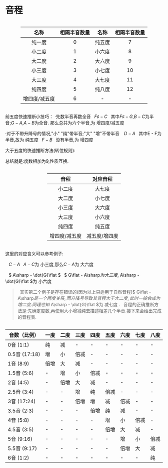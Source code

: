 # 音程

<style>
.center 
{
  width: auto;
  display: table;
  margin-left: auto;
  margin-right: auto;
}
</style>

<div class ="center">

| 名称   |相隔半音数量 | 名称   |相隔半音数量 |
|:----------:|:-------------:|:----------:|:-------------:|
| 纯一度 |  0 |纯五度 | 7 |
| 小二度 |    1   |小六度 | 8 |
| 大二度 | 2 |大六度 | 9 |
| 小三度 | 3 |小七度 | 10 |
| 大三度 | 4 |大七度 | 11 |
| 纯四度 | 5 |纯八度 | 12 |
| 增四度/减五度 | 6 |- | -|


</div>

前五度快速推断小技巧：
·先数半音再数全音
&ensp;$F\sharp - C$
&ensp;其中$F\sharp - G$,$B - C$为半音;$G - A$,$A - B$为全音.
那么总共为六个半音,为 增四度/减五度

·对于不带升降号的情况,"小" "纯"带半音;"大" "增"不带半音
&ensp; $D - A$
&ensp;其中E - F为半音,故为 纯五度
&ensp;$F - B$
&ensp;没有半音,为 增四度

大于五度的快速推断方法(转位规则):

总结就是:度数相加为9,性质互换.

<div class ="center">

| 音程   |对应音程 |
|:----------:|:-------------:|
| 小二度 |    大七度   |
| 大二度 | 小七度 |
| 小三度 | 大六度 |
| 大三度 | 小六度 |
| 纯四度 | 纯五度 |
| 增四度/减五度 | 减五度/增四度 |

</div>


这里的对应含义可以参考例子:

&ensp; $C - A$
&ensp;$A - C$为 小三度,那么$C - A$为 大六度

&ensp; $ A\sharp - \dot{G}\flat $
&ensp;$ G\flat -  A\sharp$为 大三度,$ A\sharp - \dot{G}\flat $为 小六度

>&ensp;其实第二个例子是存在错误的(因为以上只适用于自然音程)$ G\flat -  A\sharp$是一个两度关系,而升降号导致其音程大于 大二度,此时一般会成为 增二度.同理也知$ A\sharp - \dot{G}\flat $为 减七度 .
&ensp;音程的正确推断方法是:先确定度数,再使用大小增减纯去描述相差几个半音.接下来会给出完成的音程表.

<div class ="center">

| 音数（比例） | 一度 | 二度 | 三度 | 四度 | 五度 | 六度 | 七度 | 八度 |
|------------|-----|-----|-----|-----|-----|-----|-----|-----|
| 0音 (1:1) | 纯 | 减 | - | - | - | - | - | - |
| 0.5音 (17:18) | 增 | 小 | 倍减 | - | - | - | - | - |
| 1音 (8:9) | 倍增 | 大 | 减 | - | - | - | - | - |
| 1.5音 (5:6) | - | 增 | 小 | 倍减 | - | - | - | - |
| 2音 (4:5) | - | 倍增 | 大 | 减 | - | - | - | - |
| 2.5音 (3:4) | - | - | 增 | 纯 | 倍减 | - | - | - |
| 3音 (17:24) | - | - | 倍增 | 增 | 减 | 倍减 | - | - |
| 3.5音 (2:3) | - | - | - | 倍增 | 纯 | 减 | - | - |
| 4音 (5:8) | - | - | - | - | 增 | 小 | 倍减 | - |
| 4.5音 (3:5) | - | - | - | - | 倍增 | 大 | 减 | - |
| 5音 (9:16) | - | - | - | - | - | 增 | 小 | 倍减 |
| 5.5音 (9:17) | - | - | - | - | - | 倍增 | 大 | 减 |
| 6音 (1:2) | - | - | - | - | - | - | - | 纯 |

</div>

